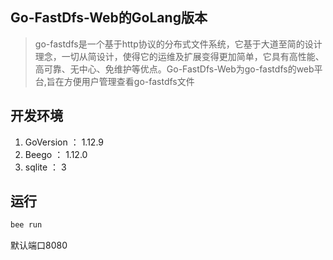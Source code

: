 ## Go-FastDfs-Web的GoLang版本

> go-fastdfs是一个基于http协议的分布式文件系统，它基于大道至简的设计理念，一切从简设计，使得它的运维及扩展变得更加简单，它具有高性能、高可靠、无中心、免维护等优点。Go-FastDfs-Web为go-fastdfs的web平台,旨在方便用户管理查看go-fastdfs文件

## 开发环境

1. GoVersion ： 1.12.9
2. Beego ： 1.12.0
3. sqlite ： 3

## 运行

```bash
bee run
```

默认端口8080